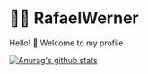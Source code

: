 # :man_technologist: RafaelWerner

Hello! 👋 Welcome to my profile

[![Anurag's github stats](https://github-readme-stats.vercel.app/api?username=RafaelWerner)](https://github.com/anuraghazra/github-readme-stats)
